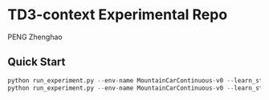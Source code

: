 # TD3-context Experimental Repo

PENG Zhenghao


## Quick Start

```python
python run_experiment.py --env-name MountainCarContinuous-v0 --learn_start 2000 --context-mode "random" --batch_size 64
python run_experiment.py --env-name MountainCarContinuous-v0 --learn_start 2000 --context-mode "disable" --batch_size 64
```